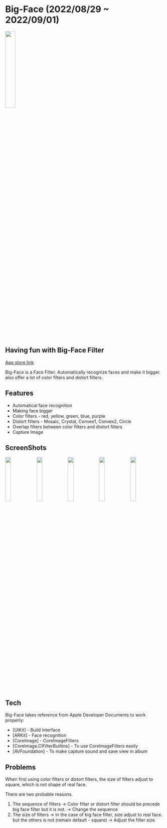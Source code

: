 # Big-Face (2022/08/29 ~ 2022/09/01)

  <img src = "https://user-images.githubusercontent.com/72395020/188737151-4ed91cd8-5a1c-4870-9e10-e3b312c4b24d.png" width = "25%">

## Having fun with Big-Face Filter

[App store link](https://apps.apple.com/kr/app/big-face/id1642758195)

Big-Face is a Face Filter.
Automatically recognize faces and make it bigger.
also offer a lot of color filters and distort filters.

## Features

- Automatical face recognition
- Making face bigger
- Color filters - red, yellow, green, blue, purple
- Distort filters - Mosaic, Crystal, Convex1, Convex2, Circle
- Overlap filters between color filters and distort filters
- Capture Image

## ScreenShots
 <img src = "https://user-images.githubusercontent.com/72395020/188734836-22086a2f-333e-4e66-9675-479ecddf43d8.png" width = "19%"> <img src = "https://user-images.githubusercontent.com/72395020/188734884-a04d6dea-545c-4860-a2ea-6d28c73fc8b0.png" width = "19%"> <img src = "https://user-images.githubusercontent.com/72395020/188734914-05a5639e-6bdf-4f40-bab1-34840ffd08d6.png" width = "19%"> <img src = "https://user-images.githubusercontent.com/72395020/188736205-206852e2-0e70-4068-b748-1cc7dc849aca.png" width = "19%"> <img src = "https://user-images.githubusercontent.com/72395020/188736325-97533c2c-0e74-4448-865d-b739ace460dd.png" width = "19%">


## Tech

Big-Face takes reference from Apple Developer Documents to work properly:

- [UIKit] - Build interface
- [ARKit] - Face recognition
- [CoreImage] - CoreImageFilters
- [CoreImage.CIFilterBuiltins] - To use CoreImageFilters easily
- [AVFoundation] - To make capture sound and save view in album



## Problems

When first using color filters or distort filters, the size of filters adjust to square, which is not shape of real face.

There are two probable reasons.
1. The sequence of filters
-> Color filter or distort filter should be precede big face filter but it is not.
-> Change the sequence
2. The size of filters 
-> In the case of big face filter, size adjust to real face. but the others is not.(remain default - square)
-> Adjust the filter size
